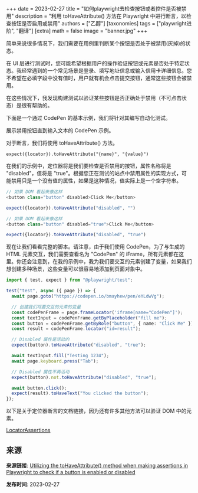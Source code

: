 +++
date = 2023-02-27
title = "如何playwright去检查按钮或者控件是否被禁用"
description = "利用 toHaveAttribute() 方法在 Playwright 中进行断言，以检查按钮是否启用或禁用"
authors = ["乙醇"]
[taxonomies]
tags = ["playwright进阶", "翻译"]
[extra]
math = false
image = "banner.jpg"
+++

简单来说很多情况下，我们需要在用例里判断某个按钮是否处于被禁用(灰掉)的状态。

在 UI 层进行测试时，您可能希望根据用户的操作验证按钮或元素是否处于特定状态。我经常遇到的一个常见场景是登录、填写地址信息或输入信用卡详细信息。您不希望在必填字段中没有值时，用户就有机会点击提交按钮，通常这些按钮会被禁用。

在这些情况下，我发现构建测试以验证某些按钮是否正确处于禁用（不可点击状态）是很有帮助的。

下面是一个通过 CodePen 的基本示例，我们将针对其编写自动化测试。

展示禁用按钮直到输入文本的 CodePen 示例。

对于断言，我们将使用 toHaveAttribute() 方法。

`expect({locator}).toHaveAttribute("{name}", "{value}")`

在我们的示例中，定位器将是我们要检查是否禁用的按钮，属性名称将是 "disabled"，值将是 "true"。根据您正在测试的站点中禁用属性的实现方式，可能禁用只是一个没有值的属性，如果是这种情况，值实际上是一个空字符串。

```typescript
// 如果 DOM 看起来像这样
<button class="button" disabled>Click Me</button>

expect({locator}).toHaveAttribute("disabled", "")

// 如果 DOM 看起来像这样
<button class="button" disabled="true">Click Me</button>

expect({locator}).toHaveAttribute("disabled", "true")
```

现在让我们看看完整的脚本。请注意，由于我们使用 CodePen，为了与生成的 HTML 元素交互，我们需要查看名为 "CodePen" 的 iFrame，所有元素都在这里。你还会注意到，在我的示例中，我为我们要交互的元素创建了变量，如果我们想创建多种场景，这些变量可以很容易地添加到页面对象中。

```typescript
import { test, expect } from "@playwright/test";

test("test", async ({ page }) => {
  await page.goto("https://codepen.io/bmayhew/pen/eYLdwVg");

  // 创建我们将要交互的元素的变量
  const codePenFrame = page.frameLocator('iframe[name="CodePen"]');
  const textInput = codePenFrame.getByPlaceholder("fill me");
  const button = codePenFrame.getByRole("button", { name: "Click Me" });
  const result = codePenFrame.locator("id=result");

  // Disabled 属性是活动的
  expect(button).toHaveAttribute("disabled", "true");

  await textInput.fill("Testing 1234");
  await page.keyboard.press("Tab");

  // Disabled 属性不再活动
  expect(button).not.toHaveAttribute("disabled", "true");

  await button.click();
  expect(result).toHaveText("You clicked the button");
});
```

以下是关于定位器断言的文档链接，因为还有许多其他方法可以验证 DOM 中的元素。

[LocatorAssertions](https://playwright.dev/docs/api/class-locatorassertions#locator-assertions-to-have-attribute)

## 来源

**来源链接**: [Utilizing the toHaveAttribute() method when making assertions in Playwright to check if a button is enabled or disabled](https://playwrightsolutions.com/utilizing-the-tohaveattribute-method-when-making-assertions-in-playwright-to-check-if-a-button-is-enabled-or-disabled/)

**发布时间**: 2023-02-27
